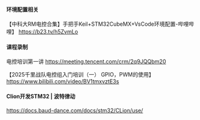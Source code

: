 #### 环境配置相关

【中科大RM电控合集】手把手Keil+STM32CubeMX+VsCode环境配置-哔哩哔哩】 https://b23.tv/h5ZvmLo

#### 课程录制

电控培训第一讲 https://meeting.tencent.com/crm/2q9JQQbm20

【2025千里战队电控组入门培训（一） GPIO，PWM的使用】 
https://www.bilibili.com/video/BV1tmxvztE3s

#### Clion开发STM32 | 波特律动

https://docs.baud-dance.com/docs/stm32/CLion/use/

